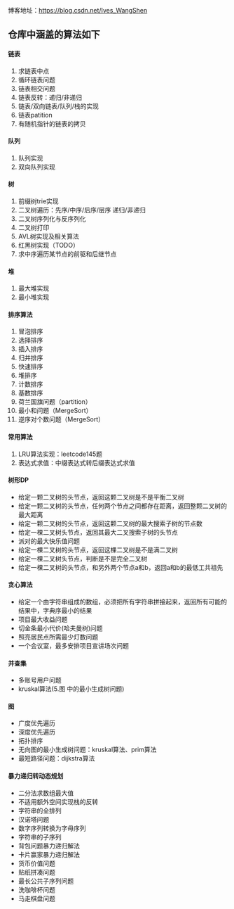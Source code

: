 博客地址：https://blog.csdn.net/Ives_WangShen

## 仓库中涵盖的算法如下
#### 链表
1. 求链表中点
2. 循环链表问题
3. 链表相交问题
4. 链表反转：递归/非递归
5. 链表/双向链表/队列/栈的实现
6. 链表patition
7. 有随机指针的链表的拷贝

#### 队列
1. 队列实现
2. 双向队列实现

#### 树
1. 前缀树trie实现
2. 二叉树遍历：先序/中序/后序/层序 递归/非递归
3. 二叉树序列化与反序列化
4. 二叉树打印
5. AVL树实现及相关算法
6. 红黑树实现（TODO）
7. 求中序遍历某节点的前驱和后继节点

#### 堆
1. 最大堆实现
2. 最小堆实现

#### 排序算法
1. 冒泡排序
2. 选择排序
3. 插入排序
4. 归并排序
5. 快速排序
6. 堆排序
7. 计数排序
8. 基数排序
9. 荷兰国旗问题（partition）
10. 最小和问题（MergeSort）
11. 逆序对个数问题（MergeSort）

#### 常用算法
1. LRU算法实现：leetcode145题 
2. 表达式求值：中缀表达式转后缀表达式求值

#### 树形DP
- 给定一颗二叉树的头节点，返回这颗二叉树是不是平衡二叉树
- 给定一颗二叉树的头节点，任何两个节点之间都存在距离，返回整颗二叉树的最大距离
- 给定一颗二叉树的头节点，返回这颗二叉树的最大搜索子树的节点数
- 给定一棵二叉树头节点，返回其最大二叉搜索子树的头节点
- 派对的最大快乐值问题
- 给定一棵二叉树的头节点，返回这棵二叉树是不是满二叉树
- 给定一棵二叉树头节点，判断是不是完全二叉树
- 给定一棵二叉树的头节点，和另外两个节点a和b，返回a和b的最低工共祖先

#### 贪心算法
- 给定一个由字符串组成的数组，必须把所有字符串拼接起来，返回所有可能的结果中，字典序最小的结果
- 项目最大收益问题
- 切金条最小代价(哈夫曼树)问题
- 照亮居民点所需最少灯数问题
- 一个会议室，最多安排项目宣讲场次问题

#### 并查集
- 多账号用户问题
- kruskal算法(5.图 中的最小生成树问题)

#### 图
- 广度优先遍历
- 深度优先遍历
- 拓扑排序
- 无向图的最小生成树问题：kruskal算法、prim算法
- 最短路径问题：dijkstra算法

#### 暴力递归转动态规划
- 二分法求数组最大值
- 不适用额外空间实现栈的反转
- 字符串的全排列
- 汉诺塔问题
- 数字序列转换为字母序列
- 字符串的子序列
- 背包问题暴力递归解法
- 卡片赢家暴力递归解法
- 货币价值问题
- 贴纸拼凑问题
- 最长公共子序列问题
- 洗咖啡杯问题
- 马走棋盘问题


